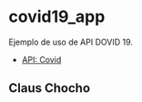 # covid19_app

Ejemplo de uso de API DOVID 19.

- [API: Covid](https://api.covid19api.com/)

## Claus Chocho
